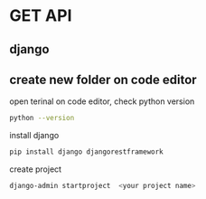 # GET API
## django
## create new folder on code editor



open terinal on code editor, check python version
```bash
python --version
```
install django
```bash
pip install django djangorestframework
```

create project
```bash
django-admin startproject  <your project name>
```
